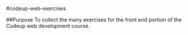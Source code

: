 #codeup-web-exercises

##Purpose
To collect the many exercises for the front end portion of the Codeup web development course.